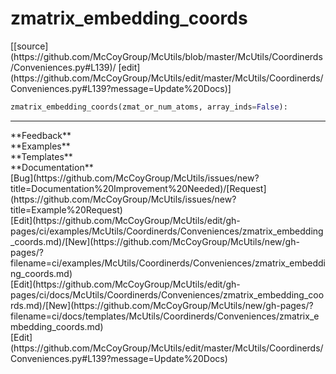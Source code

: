 # <a id="McUtils.Coordinerds.Conveniences.zmatrix_embedding_coords">zmatrix_embedding_coords</a>
<div class="docs-source-link" markdown="1">
[[source](https://github.com/McCoyGroup/McUtils/blob/master/McUtils/Coordinerds/Conveniences.py#L139)/
[edit](https://github.com/McCoyGroup/McUtils/edit/master/McUtils/Coordinerds/Conveniences.py#L139?message=Update%20Docs)]
</div>

```python
zmatrix_embedding_coords(zmat_or_num_atoms, array_inds=False): 
```













---


<div markdown="1" class="text-secondary">
<div class="container">
  <div class="row">
   <div class="col" markdown="1">
**Feedback**   
</div>
   <div class="col" markdown="1">
**Examples**   
</div>
   <div class="col" markdown="1">
**Templates**   
</div>
   <div class="col" markdown="1">
**Documentation**   
</div>
   <div class="col" markdown="1">
   
</div>
   <div class="col" markdown="1">
   
</div>
   <div class="col" markdown="1">
   
</div>
</div>
  <div class="row">
   <div class="col" markdown="1">
[Bug](https://github.com/McCoyGroup/McUtils/issues/new?title=Documentation%20Improvement%20Needed)/[Request](https://github.com/McCoyGroup/McUtils/issues/new?title=Example%20Request)   
</div>
   <div class="col" markdown="1">
[Edit](https://github.com/McCoyGroup/McUtils/edit/gh-pages/ci/examples/McUtils/Coordinerds/Conveniences/zmatrix_embedding_coords.md)/[New](https://github.com/McCoyGroup/McUtils/new/gh-pages/?filename=ci/examples/McUtils/Coordinerds/Conveniences/zmatrix_embedding_coords.md)   
</div>
   <div class="col" markdown="1">
[Edit](https://github.com/McCoyGroup/McUtils/edit/gh-pages/ci/docs/McUtils/Coordinerds/Conveniences/zmatrix_embedding_coords.md)/[New](https://github.com/McCoyGroup/McUtils/new/gh-pages/?filename=ci/docs/templates/McUtils/Coordinerds/Conveniences/zmatrix_embedding_coords.md)   
</div>
   <div class="col" markdown="1">
[Edit](https://github.com/McCoyGroup/McUtils/edit/master/McUtils/Coordinerds/Conveniences.py#L139?message=Update%20Docs)   
</div>
   <div class="col" markdown="1">
   
</div>
   <div class="col" markdown="1">
   
</div>
   <div class="col" markdown="1">
   
</div>
</div>
</div>
</div>